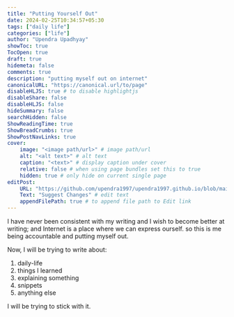 ```yaml
---
title: "Putting Yourself Out"
date: 2024-02-25T10:34:57+05:30
tags: ["daily life"]
categories: ["life"]
author: "Upendra Upadhyay"
showToc: true
TocOpen: true
draft: true
hidemeta: false
comments: true
description: "putting myself out on internet"
canonicalURL: "https://canonical.url/to/page"
disableHLJS: true # to disable highlightjs
disableShare: false
disableHLJS: false
hideSummary: false
searchHidden: false
ShowReadingTime: true
ShowBreadCrumbs: true
ShowPostNavLinks: true
cover:
    image: "<image path/url>" # image path/url
    alt: "<alt text>" # alt text
    caption: "<text>" # display caption under cover
    relative: false # when using page bundles set this to true
    hidden: true # only hide on current single page
editPost:
    URL: "https://github.com/upendra1997/upendra1997.github.io/blob/main/content"
    Text: "Suggest Changes" # edit text
    appendFilePath: true # to append file path to Edit link
---
```


I have never been consistent with my writing and I wish to become better at writing; and Internet is a place where we can express ourself. so this is me being accountable and putting myself out.


Now, I will be trying to write about:
1. daily-life
2. things I learned
3. explaining something
4. snippets
5. anything else


I will be trying to stick with it.
